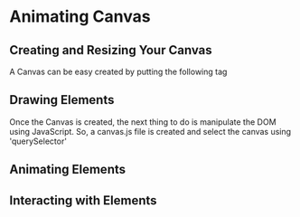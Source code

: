# Animating Canvas

## Creating and Resizing Your Canvas
A Canvas can be easy created by putting the following tag <canvas></canvas>

## Drawing Elements
Once the Canvas is created, the next thing to do is manipulate the DOM using JavaScript.
So, a canvas.js file is created and select the canvas using 'querySelector'

## Animating Elements

## Interacting with Elements